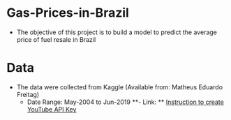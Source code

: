 # Gas-Prices-in-Brazil
 - The objective of this project is to build a model to predict the average price of fuel resale in Brazil

# Data
- The data were collected from Kaggle (Available from: Matheus Eduardo Freitag)
  - Date Range: May-2004 to Jun-2019
  **- Link: ** <a href="https://www.kaggle.com/matheusfreitag/gas-prices-in-brazil">Instruction to create YouTube API Key</a>
  
